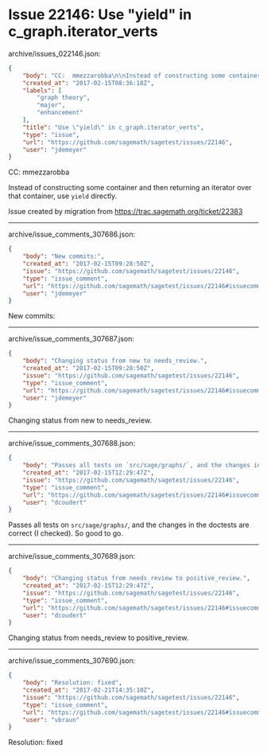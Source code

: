 # Issue 22146: Use "yield" in c_graph.iterator_verts

archive/issues_022146.json:
```json
{
    "body": "CC:  mmezzarobba\n\nInstead of constructing some container and then returning an iterator over that container, use `yield` directly.\n\nIssue created by migration from https://trac.sagemath.org/ticket/22383\n\n",
    "created_at": "2017-02-15T08:36:18Z",
    "labels": [
        "graph theory",
        "major",
        "enhancement"
    ],
    "title": "Use \"yield\" in c_graph.iterator_verts",
    "type": "issue",
    "url": "https://github.com/sagemath/sagetest/issues/22146",
    "user": "jdemeyer"
}
```
CC:  mmezzarobba

Instead of constructing some container and then returning an iterator over that container, use `yield` directly.

Issue created by migration from https://trac.sagemath.org/ticket/22383





---

archive/issue_comments_307686.json:
```json
{
    "body": "New commits:",
    "created_at": "2017-02-15T09:28:50Z",
    "issue": "https://github.com/sagemath/sagetest/issues/22146",
    "type": "issue_comment",
    "url": "https://github.com/sagemath/sagetest/issues/22146#issuecomment-307686",
    "user": "jdemeyer"
}
```

New commits:



---

archive/issue_comments_307687.json:
```json
{
    "body": "Changing status from new to needs_review.",
    "created_at": "2017-02-15T09:28:50Z",
    "issue": "https://github.com/sagemath/sagetest/issues/22146",
    "type": "issue_comment",
    "url": "https://github.com/sagemath/sagetest/issues/22146#issuecomment-307687",
    "user": "jdemeyer"
}
```

Changing status from new to needs_review.



---

archive/issue_comments_307688.json:
```json
{
    "body": "Passes all tests on `src/sage/graphs/`, and the changes in the doctests are correct (I checked). So good to go.",
    "created_at": "2017-02-15T12:29:47Z",
    "issue": "https://github.com/sagemath/sagetest/issues/22146",
    "type": "issue_comment",
    "url": "https://github.com/sagemath/sagetest/issues/22146#issuecomment-307688",
    "user": "dcoudert"
}
```

Passes all tests on `src/sage/graphs/`, and the changes in the doctests are correct (I checked). So good to go.



---

archive/issue_comments_307689.json:
```json
{
    "body": "Changing status from needs_review to positive_review.",
    "created_at": "2017-02-15T12:29:47Z",
    "issue": "https://github.com/sagemath/sagetest/issues/22146",
    "type": "issue_comment",
    "url": "https://github.com/sagemath/sagetest/issues/22146#issuecomment-307689",
    "user": "dcoudert"
}
```

Changing status from needs_review to positive_review.



---

archive/issue_comments_307690.json:
```json
{
    "body": "Resolution: fixed",
    "created_at": "2017-02-21T14:35:10Z",
    "issue": "https://github.com/sagemath/sagetest/issues/22146",
    "type": "issue_comment",
    "url": "https://github.com/sagemath/sagetest/issues/22146#issuecomment-307690",
    "user": "vbraun"
}
```

Resolution: fixed
